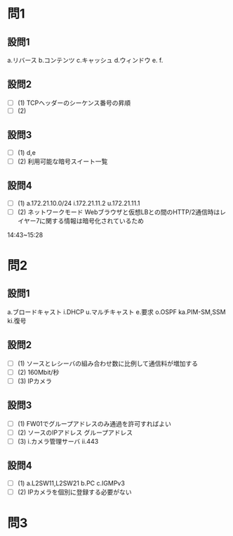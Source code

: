 
# 問1

## 設問1

a.リバース
b.コンテンツ
c.キャッシュ
d.ウィンドウ
e.
f.

## 設問2

- [ ] (1)
TCPヘッダーのシーケンス番号の昇順
- [ ] (2)

## 設問3

- [ ] (1)
d,e
- [ ] (2)
利用可能な暗号スイート一覧

## 設問4

- [ ] (1)
a.172.21.10.0/24
i.172.21.11.2
u.172.21.11.1
- [ ] (2)
ネットワークモード
Webブラウザと仮想LBとの間のHTTP/2通信時はレイヤー7に関する情報は暗号化されているため

14:43~15:28

# 問2

## 設問1

a.ブロードキャスト
i.DHCP
u.マルチキャスト
e.要求
o.OSPF
ka.PIM-SM,SSM
ki.復号

## 設問2

- [ ] (1)
ソースとレシーバの組み合わせ数に比例して通信料が増加する
- [ ] (2)
160Mbit/秒
- [ ] (3)
IPカメラ

## 設問3

- [ ] (1)
FW01でグループアドレスのみ通過を許可すればよい
- [ ] (2)
ソースのIPアドレス
グループアドレス
- [ ] (3)
i.カメラ管理サーバ
ii.443

## 設問4

- [ ] (1)
a.L2SW11,L2SW21
b.PC
c.IGMPv3
- [ ] (2)
IPカメラを個別に登録する必要がない

# 問3
